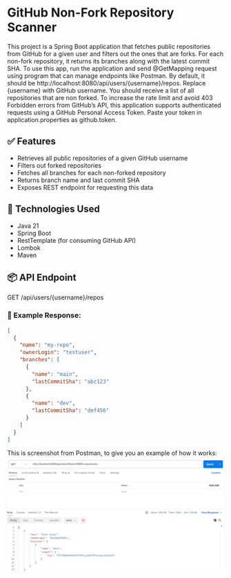 # GitHub Non-Fork Repository Scanner

This project is a Spring Boot application that fetches public repositories from GitHub for a given user and filters out the ones that are forks. For each non-fork repository, it returns its branches along with the latest commit SHA. To use this app, run the application and send @GetMapping request using program that can manage endpoints like Postman. By default, it should be http://localhost:8080/api/users/{username}/repos. Replace {username} with GitHub username. You should receive a list of all repositories that are non forked. To increase the rate limit and avoid 403 Forbidden errors from GitHub’s API, this application supports authenticated requests using a GitHub Personal Access Token. Paste your token in application.properties as github.token.

## ✅ Features

- Retrieves all public repositories of a given GitHub username
- Filters out forked repositories
- Fetches all branches for each non-forked repository
- Returns branch name and last commit SHA
- Exposes REST endpoint for requesting this data

## 🚀 Technologies Used

- Java 21
- Spring Boot
- RestTemplate (for consuming GitHub API)
- Lombok
- Maven

## 📦 API Endpoint

GET /api/users/{username}/repos

### 🔸 Example Response:

```json
[
  {
    "name": "my-repo",
    "ownerLogin": "testuser",
    "branches": [
      {
        "name": "main",
        "lastCommitSha": "abc123"
      },
      {
        "name": "dev",
        "lastCommitSha": "def456"
      }
    ]
  }
]
```

This is screenshot from Postman, to give you an example of how it works:
![GitHubAppImage.png](images/GitHubAppImage.png)

